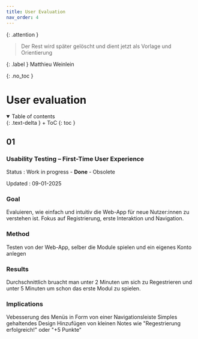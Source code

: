 ```yaml
---
title: User Evaluation
nav_order: 4
---
```


{: .attention }
> Der Rest wird später gelöscht und dient jetzt als Vorlage und Orientierung

{: .label }
Matthieu Weinlein

{: .no_toc }
# User evaluation

<details open markdown="block">
{: .text-delta }
<summary>Table of contents</summary>
+ ToC
{: toc }
</details>

## 01

### Usability Testing – First-Time User Experience

Status
: Work in progress - **Done** - Obsolete

Updated
: 09-01-2025

### Goal

Evaluieren, wie einfach und intuitiv die Web-App für neue Nutzer:innen zu verstehen ist. Fokus auf Registrierung, erste Interaktion und Navigation.

### Method

Testen von der Web-App, selber die Module spielen und ein eigenes Konto anlegen

### Results

Durchschnittlich bruacht man unter 2 Minuten um sich zu Regestrieren und unter 5 Minuten um schon das erste Modul zu spielen.

### Implications

Vebesserung des Menüs in Form von einer Navigationsleiste
Simples gehaltendes Design
Hinzufügen von kleinen Notes wie "Regestrierung erfolgreich!" oder "+5 Punkte"

